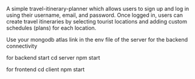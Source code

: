 A simple travel-itinerary-planner which allows users to sign up and log in using their username, email, and password. Once logged in, users can create travel itineraries by selecting tourist locations and adding custom schedules (plans) for each location.


Use your mongodb atlas link in the env file of the server for the backend connectivity


for backend start
    cd server
    npm start

for frontend
    cd client
    npm start

